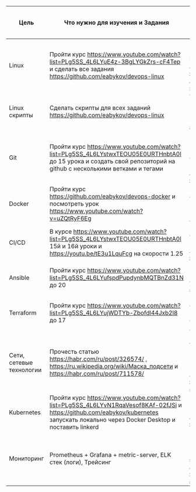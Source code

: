 | Цель | Что нужно для изучения и Задания | Как поймем что цель достигнута? | Примерная дата окончания изучения | Aider | Polina
|-|-|-|-|-|-
| Linux | Пройти курс https://www.youtube.com/watch?list=PLg5SS_4L6LYuE4z-3BgLYGkZrs-cF4Tep и сделать все задания https://github.com/eabykov/devops-linux | Может устанавливать программы, знает основные команды и может их применять, что такое ядро linux, знает основные папки есть в `/`, вопросы https://github.com/bregman-arie/devops-exercises/tree/master/topics/linux и https://github.com/bregman-arie/devops-exercises#operating-system---self-assessment | 01.03.2023 | | 
| Linux скрипты | Сделать скрипты для всех заданий https://github.com/eabykov/devops-linux | Умеет задавать переменные и использовать их, может применять условный оператор IF и использовать CASE, умеет использовать циклы, вопросы https://github.com/bregman-arie/devops-exercises/tree/master/topics/shell | 01.03.2023 | | 
| Git | Пройти курс https://www.youtube.com/watch?list=PLg5SS_4L6LYstwxTEOU05E0URTHnbtA0l до 15 урока и создать свой репозиторий на github с несколькими ветками и тегами | Знает что такое commit и как его делать, умеет делать branch и tag, знает что такое merge и как исправлять конфликты, знает как откатиться на предидущий commit, как склонировать репозиторий локально и как загрузить свои изменения в github, вопросы https://github.com/bregman-arie/devops-exercises/tree/master/topics/git | 01.03.2023 | [x] | 
| Docker | Пройти курс https://github.com/eabykov/devops-docker и посмотреть урок https://www.youtube.com/watch?v=uZQtRyF6Eg | Понимает зачем нужен docker, умеет создавать свой образ и пушить его в dockerhub, умеет запускать несколько образов вместе используя compose, вопросы https://habr.com/ru/company/southbridge/blog/528206/ | 15.03.2023 | | 
| CI/CD | В курсе https://www.youtube.com/watch?list=PLg5SS_4L6LYstwxTEOU05E0URTHnbtA0l 15й и 16й уроки и https://youtu.be/tE3u1LquFcg на скорости 1.25 | Понимает зачем нужен ci/cd, как собрать docker образ через ci/cd и запушить его в registry, из каких шагов состоит идеальный пайплайн, вопросы https://github.com/bregman-arie/devops-exercises/tree/master/topics/cicd | 01.04.2023 | | 
| Ansible | Пройти курс https://www.youtube.com/watch?list=PLg5SS_4L6LYufspdPupdynbMQTBnZd31N до 20 | Понимает зачем нужен Ansible, что такое идемпотентность, что такое playbook, умеет писать свои роли, вопросы https://github.com/bregman-arie/devops-exercises/tree/master/topics/ansible | 01.05.2023 | | 
| Terraform | Пройти курс https://www.youtube.com/watch?list=PLg5SS_4L6LYujWDTYb-Zbofdl44Jxb2l8 до 17 | Понимает зачем нужен Terraform, знает как создавать ресурсы (например виртуальную машину), где хранится состояние (информация) о том что сделал terraform, вопросы https://habr.com/ru/company/southbridge/blog/528206/ | 01.05.2023 | | 
| Сети, сетевые технологии | Прочесть статью https://habr.com/ru/post/326574/ , https://ru.wikipedia.org/wiki/Маска_подсети и https://habr.com/ru/post/711578/ | Понимает что такое 'пакет', знает уровни TCP/IP, что такое DNS, что такое HTTP протокол и REST, что такое IP и маска подсети, как на linux посмотреть сетевые интерфейсы, сниффинг трафика, что такое Nginx (как выглядит конфиг) и балансировка, вопросы https://github.com/bregman-arie/devops-exercises#network и https://github.com/bregman-arie/devops-exercises/tree/master/topics/dns | 01.05.2023 | | 
| Kubernetes | Пройти курс https://www.youtube.com/watch?list=PLg5SS_4L6LYvN1RqaVesof8KAf-02fJSi и https://github.com/eabykov/kubernetes запускать локально через Docker Desktop и поставить linkerd | Понимает зачем нужен Kubernetes, как устанавливать приложения через helm, вопросы https://github.com/bregman-arie/devops-exercises/tree/master/topics/kubernetes | 01.06.2023 | | 
| Мониторинг | Prometheus + Grafana + metric-server, ELK стек (логи), Трейсинг | Понимает как создавать алерты (оповещения), может настроить мониторинг Kubernetes и приложений в нем, вопросы https://github.com/bregman-arie/devops-exercises#prometheus , https://github.com/bregman-arie/devops-exercises#monitoring и https://github.com/bregman-arie/devops-exercises#elastic | 01.06.2023 | | 
